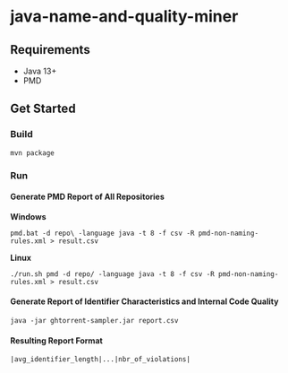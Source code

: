 # java-name-and-quality-miner

## Requirements

* Java 13+
* PMD

## Get Started

### Build
```
mvn package
```

### Run

#### Generate PMD Report of All Repositories

**Windows**
```
pmd.bat -d repo\ -language java -t 8 -f csv -R pmd-non-naming-rules.xml > result.csv
```
**Linux**
```
./run.sh pmd -d repo/ -language java -t 8 -f csv -R pmd-non-naming-rules.xml > result.csv 
```

#### Generate Report of Identifier Characteristics and Internal Code Quality
```
java -jar ghtorrent-sampler.jar report.csv
```

#### Resulting Report Format
```
|avg_identifier_length|...|nbr_of_violations|
```

